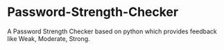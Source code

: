 # Password-Strength-Checker
A Password Strength Checker based on python which provides feedback like Weak, Moderate, Strong.
